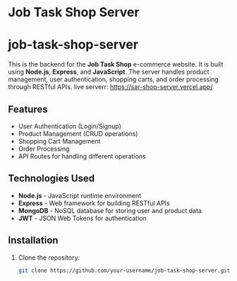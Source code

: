 # Job Task Shop Server
# job-task-shop-server

This is the backend for the **Job Task Shop** e-commerce website. It is built using **Node.js**, **Express**, and **JavaScript**. The server handles product management, user authentication, shopping carts, and order processing through RESTful APIs.
live serverr: https://sar-shop-server.vercel.app/
## Features

- User Authentication (Login/Signup)
- Product Management (CRUD operations)
- Shopping Cart Management
- Order Processing
- API Routes for handling different operations

## Technologies Used

- **Node.js** - JavaScript runtime environment
- **Express** - Web framework for building RESTful APIs
- **MongoDB** - NoSQL database for storing user and product data
- **JWT** - JSON Web Tokens for authentication

## Installation

1. Clone the repository:
   ```bash
   git clone https://github.com/your-username/job-task-shop-server.git

